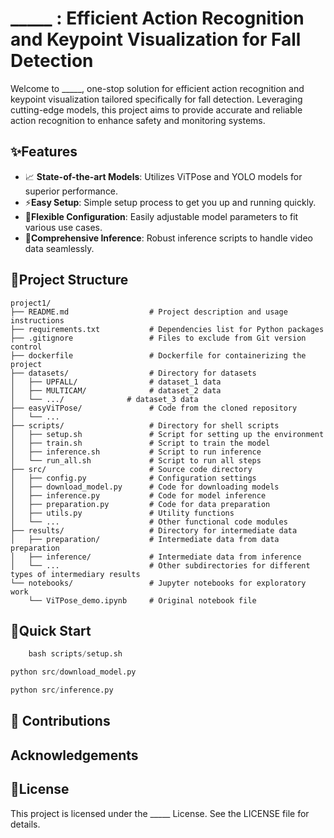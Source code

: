# _____ : Efficient Action Recognition and Keypoint Visualization for Fall Detection
Welcome to _____, one-stop solution for efficient action recognition and keypoint visualization tailored specifically for fall detection. Leveraging cutting-edge models, this project aims to provide accurate and reliable action recognition to enhance safety and monitoring systems.

## ✨Features
- 📈 **State-of-the-art Models**: Utilizes ViTPose and YOLO models for superior performance.
- ⚡**Easy Setup**: Simple setup process to get you up and running quickly.
- 🔧**Flexible Configuration**: Easily adjustable model parameters to fit various use cases.
- 🧠**Comprehensive Inference**: Robust inference scripts to handle video data seamlessly.

## 📂Project Structure
```
project1/
├── README.md                  # Project description and usage instructions
├── requirements.txt           # Dependencies list for Python packages
├── .gitignore                 # Files to exclude from Git version control
├── dockerfile                 # Dockerfile for containerizing the project
├── datasets/                  # Directory for datasets
│   ├── UPFALL/                # dataset_1 data
│   ├── MULTICAM/              # dataset_2 data
│   └── .../              # dataset_3 data
├── easyViTPose/               # Code from the cloned repository
│   └── ...
├── scripts/                   # Directory for shell scripts
│   ├── setup.sh               # Script for setting up the environment
│   ├── train.sh               # Script to train the model
│   ├── inference.sh           # Script to run inference
│   └── run_all.sh             # Script to run all steps
├── src/                       # Source code directory
│   ├── config.py              # Configuration settings
│   ├── download_model.py      # Code for downloading models
│   ├── inference.py           # Code for model inference
│   ├── preparation.py         # Code for data preparation
│   ├── utils.py               # Utility functions
│   └── ...                    # Other functional code modules
├── results/                   # Directory for intermediate data
│   ├── preparation/           # Intermediate data from data preparation
│   ├── inference/             # Intermediate data from inference
│   └── ...                    # Other subdirectories for different types of intermediary results
└── notebooks/                 # Jupyter notebooks for exploratory work
    └── ViTPose_demo.ipynb     # Original notebook file
```

## 🚀Quick Start

```python
    bash scripts/setup.sh
```

```python
python src/download_model.py
```

```python
python src/inference.py
```

## 🤝 Contributions


## Acknowledgements


## 📜License
This project is licensed under the _____ License. See the LICENSE file for details.

